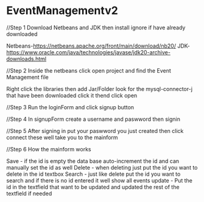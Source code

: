 # EventManagementv2

//Step 1 Download Netbeans and JDK then install ignore if have already downloaded

Netbeans-https://netbeans.apache.org/front/main/download/nb20/
JDK-https://www.oracle.com/java/technologies/javase/jdk20-archive-downloads.html


//Step 2 Inside the netbeans click open project and find the Event Management file

Right click the libraries then add Jar/Folder look for the mysql-connector-j that have been downloaded click it thend click open

//Step 3 Run the loginForm and click signup button

//Step 4 In signupForm create a username and paswword then signin

//Step 5 After signing in put your paswword you just created then click connect these well take you to the mainform

//Step 6 How the mainform works

Save - if the id is empty the data base auto-increment the id and can manually set the id as well
Delete - when deleting just put the id you want to delete in the id textbox
Search - just like delete put the id you want to search and if there is no id entered it well show all events
update - Put the id in the textfield that want to be updated and updated the rest of the textfield if needed
